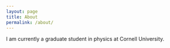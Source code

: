```yaml
---
layout: page
title: About
permalink: /about/
---
```


I am currently a graduate student in physics at Cornell University.
